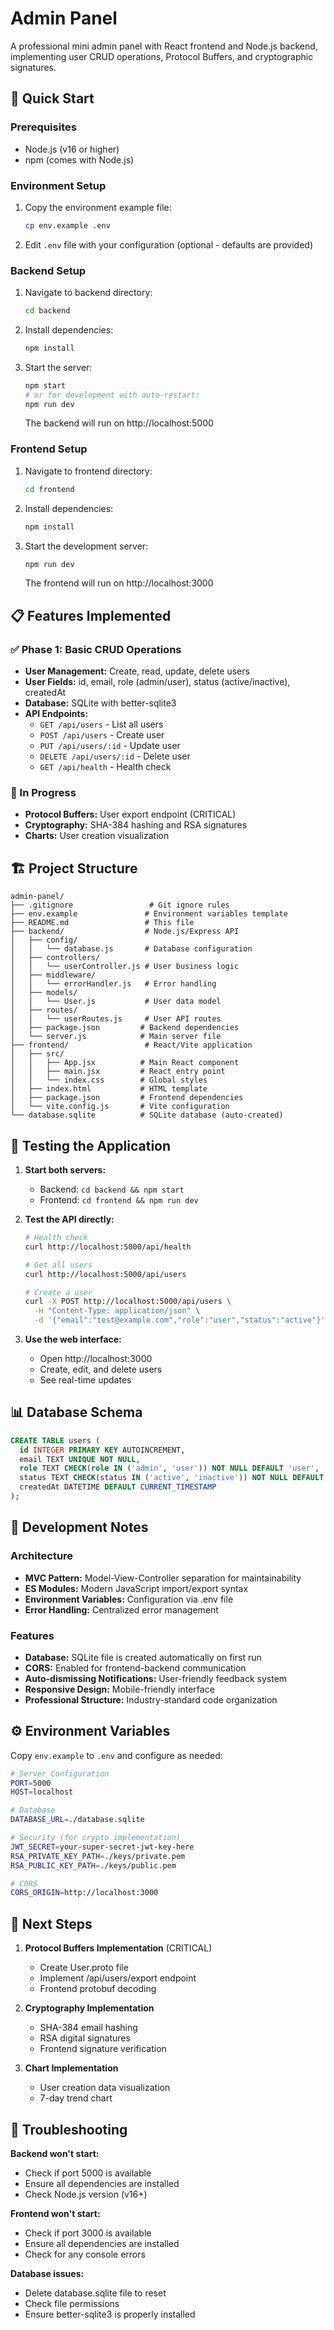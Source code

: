 # Admin Panel

A professional mini admin panel with React frontend and Node.js backend, implementing user CRUD operations, Protocol Buffers, and cryptographic signatures.

## 🚀 Quick Start

### Prerequisites
- Node.js (v16 or higher)
- npm (comes with Node.js)

### Environment Setup
1. Copy the environment example file:
   ```bash
   cp env.example .env
   ```

2. Edit `.env` file with your configuration (optional - defaults are provided)

### Backend Setup
1. Navigate to backend directory:
   ```bash
   cd backend
   ```

2. Install dependencies:
   ```bash
   npm install
   ```

3. Start the server:
   ```bash
   npm start
   # or for development with auto-restart:
   npm run dev
   ```
   
   The backend will run on http://localhost:5000

### Frontend Setup
1. Navigate to frontend directory:
   ```bash
   cd frontend
   ```

2. Install dependencies:
   ```bash
   npm install
   ```

3. Start the development server:
   ```bash
   npm run dev
   ```
   
   The frontend will run on http://localhost:3000

## 📋 Features Implemented

### ✅ Phase 1: Basic CRUD Operations
- **User Management:** Create, read, update, delete users
- **User Fields:** id, email, role (admin/user), status (active/inactive), createdAt
- **Database:** SQLite with better-sqlite3
- **API Endpoints:**
  - `GET /api/users` - List all users
  - `POST /api/users` - Create user
  - `PUT /api/users/:id` - Update user
  - `DELETE /api/users/:id` - Delete user
  - `GET /api/health` - Health check

### 🔄 In Progress
- **Protocol Buffers:** User export endpoint (CRITICAL)
- **Cryptography:** SHA-384 hashing and RSA signatures
- **Charts:** User creation visualization

## 🏗️ Project Structure

```
admin-panel/
├── .gitignore                 # Git ignore rules
├── env.example               # Environment variables template
├── README.md                 # This file
├── backend/                  # Node.js/Express API
│   ├── config/
│   │   └── database.js       # Database configuration
│   ├── controllers/
│   │   └── userController.js # User business logic
│   ├── middleware/
│   │   └── errorHandler.js   # Error handling
│   ├── models/
│   │   └── User.js           # User data model
│   ├── routes/
│   │   └── userRoutes.js     # User API routes
│   ├── package.json         # Backend dependencies
│   └── server.js            # Main server file
├── frontend/                 # React/Vite application
│   ├── src/
│   │   ├── App.jsx          # Main React component
│   │   ├── main.jsx         # React entry point
│   │   └── index.css        # Global styles
│   ├── index.html           # HTML template
│   ├── package.json         # Frontend dependencies
│   └── vite.config.js       # Vite configuration
└── database.sqlite          # SQLite database (auto-created)
```

## 🧪 Testing the Application

1. **Start both servers:**
   - Backend: `cd backend && npm start`
   - Frontend: `cd frontend && npm run dev`

2. **Test the API directly:**
   ```bash
   # Health check
   curl http://localhost:5000/api/health
   
   # Get all users
   curl http://localhost:5000/api/users
   
   # Create a user
   curl -X POST http://localhost:5000/api/users \
     -H "Content-Type: application/json" \
     -d '{"email":"test@example.com","role":"user","status":"active"}'
   ```

3. **Use the web interface:**
   - Open http://localhost:3000
   - Create, edit, and delete users
   - See real-time updates

## 📊 Database Schema

```sql
CREATE TABLE users (
  id INTEGER PRIMARY KEY AUTOINCREMENT,
  email TEXT UNIQUE NOT NULL,
  role TEXT CHECK(role IN ('admin', 'user')) NOT NULL DEFAULT 'user',
  status TEXT CHECK(status IN ('active', 'inactive')) NOT NULL DEFAULT 'active',
  createdAt DATETIME DEFAULT CURRENT_TIMESTAMP
);
```

## 🔧 Development Notes

### Architecture
- **MVC Pattern:** Model-View-Controller separation for maintainability
- **ES Modules:** Modern JavaScript import/export syntax
- **Environment Variables:** Configuration via .env file
- **Error Handling:** Centralized error management

### Features
- **Database:** SQLite file is created automatically on first run
- **CORS:** Enabled for frontend-backend communication
- **Auto-dismissing Notifications:** User-friendly feedback system
- **Responsive Design:** Mobile-friendly interface
- **Professional Structure:** Industry-standard code organization

## ⚙️ Environment Variables

Copy `env.example` to `.env` and configure as needed:

```bash
# Server Configuration
PORT=5000
HOST=localhost

# Database
DATABASE_URL=./database.sqlite

# Security (for crypto implementation)
JWT_SECRET=your-super-secret-jwt-key-here
RSA_PRIVATE_KEY_PATH=./keys/private.pem
RSA_PUBLIC_KEY_PATH=./keys/public.pem

# CORS
CORS_ORIGIN=http://localhost:3000
```

## 📝 Next Steps

1. **Protocol Buffers Implementation** (CRITICAL)
   - Create User.proto file
   - Implement /api/users/export endpoint
   - Frontend protobuf decoding

2. **Cryptography Implementation**
   - SHA-384 email hashing
   - RSA digital signatures
   - Frontend signature verification

3. **Chart Implementation**
   - User creation data visualization
   - 7-day trend chart

## 🐛 Troubleshooting

**Backend won't start:**
- Check if port 5000 is available
- Ensure all dependencies are installed
- Check Node.js version (v16+)

**Frontend won't start:**
- Check if port 3000 is available
- Ensure all dependencies are installed
- Check for any console errors

**Database issues:**
- Delete database.sqlite file to reset
- Check file permissions
- Ensure better-sqlite3 is properly installed
